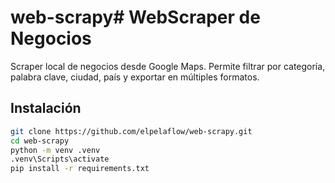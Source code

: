 # web-scrapy# WebScraper de Negocios

Scraper local de negocios desde Google Maps. Permite filtrar por categoría, palabra clave, ciudad, país y exportar en múltiples formatos.

## Instalación

```bash
git clone https://github.com/elpelaflow/web-scrapy.git
cd web-scrapy
python -m venv .venv
.venv\Scripts\activate
pip install -r requirements.txt
